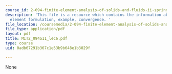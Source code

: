 ```yaml
---
course_id: 2-094-finite-element-analysis-of-solids-and-fluids-ii-spring-2011
description: 'This file is a resource which contains the information about finite
  element formulation, example, convergence. '
file_location: /coursemedia/2-094-finite-element-analysis-of-solids-and-fluids-ii-spring-2011/0adb67291b367c1e53b9b648e1b3029f_MIT2_094S11_lec6.pdf
file_type: application/pdf
layout: pdf
title: MIT2_094S11_lec6.pdf
type: course
uid: 0adb67291b367c1e53b9b648e1b3029f

---
```

None